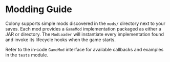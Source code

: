 # Modding Guide

Colony supports simple mods discovered in the `mods/` directory next to your saves. Each mod provides a `GameMod` implementation packaged as either a JAR or directory. The `ModLoader` will instantiate every implementation found and invoke its lifecycle hooks when the game starts.

Refer to the in‐code `GameMod` interface for available callbacks and examples in the `tests` module.

